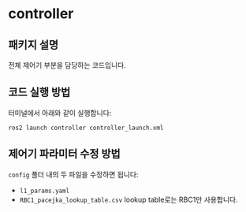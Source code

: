 # controller

## 패키지 설명
전체 제어기 부분을 담당하는 코드입니다.

## 코드 실행 방법
터미널에서 아래와 같이 실행합니다:

```
ros2 launch controller controller_launch.xml
```

## 제어기 파라미터 수정 방법
`config` 폴더 내의 두 파일을 수정하면 됩니다:
- `l1_params.yaml`
- `RBC1_pacejka_lookup_table.csv`
lookup table로는 RBC1만 사용합니다.
